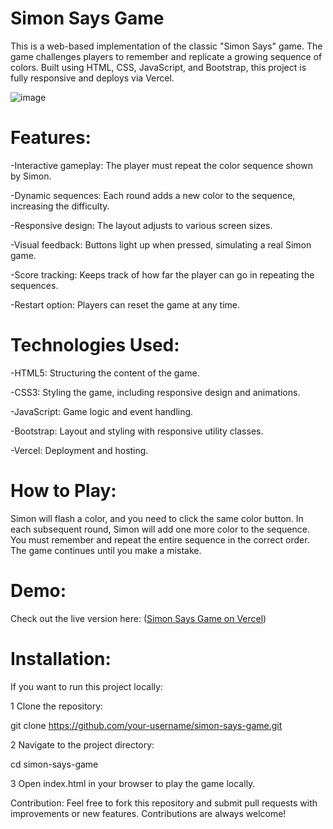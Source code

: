 # Simon Says Game

This is a web-based implementation of the classic "Simon Says" game. The game challenges players to remember and replicate a growing sequence of colors. Built using HTML, CSS, JavaScript, and Bootstrap, this project is fully responsive and deploys via Vercel.

![image](https://github.com/user-attachments/assets/156daccf-ae3e-4614-9825-983679968912)

# Features:

-Interactive gameplay: The player must repeat the color sequence shown by Simon.

-Dynamic sequences: Each round adds a new color to the sequence, increasing the difficulty.

-Responsive design: The layout adjusts to various screen sizes.

-Visual feedback: Buttons light up when pressed, simulating a real Simon game.

-Score tracking: Keeps track of how far the player can go in repeating the sequences.

-Restart option: Players can reset the game at any time.

# Technologies Used:

-HTML5: Structuring the content of the game.

-CSS3: Styling the game, including responsive design and animations.

-JavaScript: Game logic and event handling.

-Bootstrap: Layout and styling with responsive utility classes.

-Vercel: Deployment and hosting.

# How to Play:

Simon will flash a color, and you need to click the same color button.
In each subsequent round, Simon will add one more color to the sequence.
You must remember and repeat the entire sequence in the correct order.
The game continues until you make a mistake.

# Demo:

Check out the live version here:
([Simon Says Game on Vercel](https://simon-says-dusky.vercel.app/))

# Installation:

If you want to run this project locally:

1 Clone the repository:

git clone https://github.com/your-username/simon-says-game.git

2 Navigate to the project directory:

cd simon-says-game

3 Open index.html in your browser to play the game locally.

Contribution:
Feel free to fork this repository and submit pull requests with improvements or new features. Contributions are always welcome!
